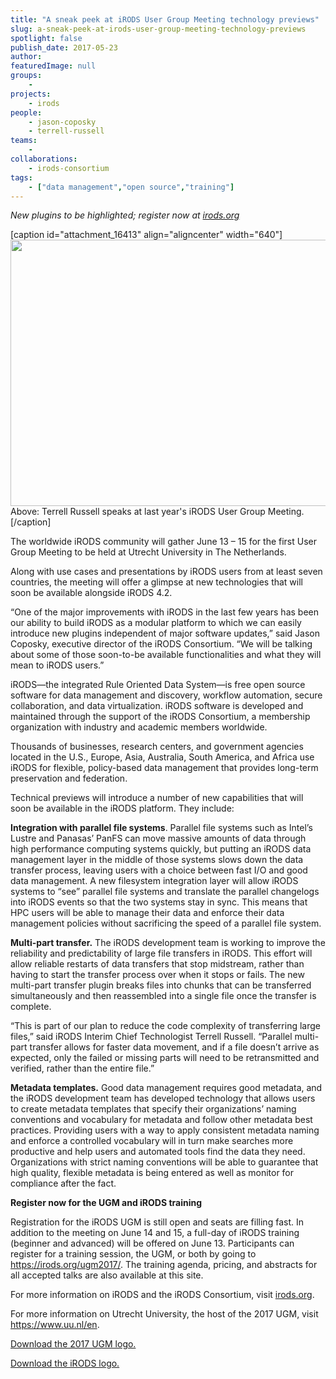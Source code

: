 ```yaml
---
title: "A sneak peek at iRODS User Group Meeting technology previews"
slug: a-sneak-peek-at-irods-user-group-meeting-technology-previews
spotlight: false
publish_date: 2017-05-23
author: 
featuredImage: null
groups:
    - 
projects:
    - irods
people:
    - jason-coposky
    - terrell-russell
teams: 
    - 
collaborations:
    - irods-consortium
tags:
    - ["data management","open source","training"]
---
```

<em>New plugins to be highlighted; register now at </em><a href="https://irods.org/"><em>irods.org</em></a>

[caption id="attachment_16413" align="aligncenter" width="640"]<a href="http://renci.org/wp-content/uploads/2017/05/27943123275_b4da2bd365_o.jpg"><img class="wp-image-16413 size-large" src="http://renci.org/wp-content/uploads/2017/05/27943123275_b4da2bd365_o-1024x681.jpg" alt="" width="640" height="426" /></a> Above: Terrell Russell speaks at last year's iRODS User Group Meeting.[/caption]

The worldwide iRODS community will gather June 13 – 15 for the first User Group Meeting to be held at Utrecht University in The Netherlands.

Along with use cases and presentations by iRODS users from at least seven countries, the meeting will offer a glimpse at new technologies that will soon be available alongside iRODS 4.2.<!--more-->

“One of the major improvements with iRODS in the last few years has been our ability to build iRODS as a modular platform to which we can easily introduce new plugins independent of major software updates,” said Jason Coposky, executive director of the iRODS Consortium. “We will be talking about some of those soon-to-be available functionalities and what they will mean to iRODS users.”

iRODS—the integrated Rule Oriented Data System—is free open source software for data management and discovery, workflow automation, secure collaboration, and data virtualization. iRODS software is developed and maintained through the support of the iRODS Consortium, a membership organization with industry and academic members worldwide.

Thousands of businesses, research centers, and government agencies located in the U.S., Europe, Asia, Australia, South America, and Africa use iRODS for flexible, policy-based data management that provides long-term preservation and federation.

Technical previews will introduce a number of new capabilities that will soon be available in the iRODS platform. They include:

<strong>Integration with parallel file systems</strong>. Parallel file systems such as Intel’s Lustre and Panasas’ PanFS can move massive amounts of data through high performance computing systems quickly, but putting an iRODS data management layer in the middle of those systems slows down the data transfer process, leaving users with a choice between fast I/O and good data management. A new filesystem integration layer will allow iRODS systems to “see” parallel file systems and translate the parallel changelogs into iRODS events so that the two systems stay in sync. This means that HPC users will be able to manage their data and enforce their data management policies without sacrificing the speed of a parallel file system.

<strong>Multi-part transfer.</strong> The iRODS development team is working to improve the reliability and predictability of large file transfers in iRODS. This effort will allow reliable restarts of data transfers that stop midstream, rather than having to start the transfer process over when it stops or fails. The new multi-part transfer plugin breaks files into chunks that can be transferred simultaneously and then reassembled into a single file once the transfer is complete.

“This is part of our plan to reduce the code complexity of transferring large files,” said iRODS Interim Chief Technologist Terrell Russell. “Parallel multi-part transfer allows for faster data movement, and if a file doesn’t arrive as expected, only the failed or missing parts will need to be retransmitted and verified, rather than the entire file.”

<strong>Metadata templates.</strong> Good data management requires good metadata, and the iRODS development team has developed technology that allows users to create metadata templates that specify their organizations’ naming conventions and vocabulary for metadata and follow other metadata best practices. Providing users with a way to apply consistent metadata naming and enforce a controlled vocabulary will in turn make searches more productive and help users and automated tools find the data they need. Organizations with strict naming conventions will be able to guarantee that high quality, flexible metadata is being entered as well as monitor for compliance after the fact.

<strong>Register now for the UGM and iRODS training</strong>

Registration for the iRODS UGM is still open and seats are filling fast. In addition to the meeting on June 14 and 15, a full-day of iRODS training (beginner and advanced) will be offered on June 13. Participants can register for a training session, the UGM, or both by going to <a href="https://irods.org/ugm2017/">https://irods.org/ugm2017/</a>. The training agenda, pricing, and abstracts for all accepted talks are also available at this site.

For more information on iRODS and the iRODS Consortium, visit <a href="https://irods.org/">irods.org</a>.

For more information on Utrecht University, the host of the 2017 UGM, visit <a href="https://www.uu.nl/en">https://www.uu.nl/en</a>.

<a href="http://renci.org/wp-content/uploads/2017/05/ugm2017_logo_color.jpg">Download the 2017 UGM logo.</a>

<a href="http://renci.org/wp-content/uploads/2016/11/iRODS-Logo.png">Download the iRODS logo.</a>
